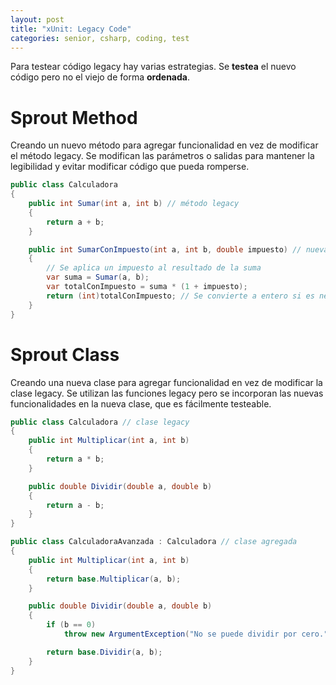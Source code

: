 ```yaml
---
layout: post
title: "xUnit: Legacy Code"
categories: senior, csharp, coding, test
---
```


Para testear código legacy hay varias estrategias<!--more-->. Se **testea** el nuevo código pero no el viejo de forma **ordenada**.

# Sprout Method

Creando un nuevo método para agregar funcionalidad en vez de modificar el método legacy. Se modifican las parámetros o salidas para mantener la legibilidad y evitar modificar código que pueda romperse.

```csharp
public class Calculadora
{
    public int Sumar(int a, int b) // método legacy
    {
        return a + b;
    }

    public int SumarConImpuesto(int a, int b, double impuesto) // nueva funcionalidad
    {
        // Se aplica un impuesto al resultado de la suma
        var suma = Sumar(a, b);
        var totalConImpuesto = suma * (1 + impuesto);
        return (int)totalConImpuesto; // Se convierte a entero si es necesario
    }
}
```

# Sprout Class

Creando una nueva clase para agregar funcionalidad en vez de modificar la clase legacy. Se utilizan las funciones legacy pero se incorporan las nuevas funcionalidades en la nueva clase, que es fácilmente testeable.

```csharp
public class Calculadora // clase legacy
{
    public int Multiplicar(int a, int b)
    {
        return a * b;
    }

    public double Dividir(double a, double b)
    {
        return a - b;
    }
}

public class CalculadoraAvanzada : Calculadora // clase agregada
{
    public int Multiplicar(int a, int b)
    {
        return base.Multiplicar(a, b);
    }

    public double Dividir(double a, double b)
    {
        if (b == 0)
            throw new ArgumentException("No se puede dividir por cero.");

        return base.Dividir(a, b);
    }
}
```
